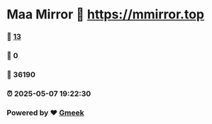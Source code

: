 # Maa Mirror :link: https://mmirror.top 
### :page_facing_up: [13](https://mmirror.top/tag.html) 
### :speech_balloon: 0 
### :hibiscus: 36190 
### :alarm_clock: 2025-05-07 19:22:30 
### Powered by :heart: [Gmeek](https://github.com/Meekdai/Gmeek)
